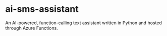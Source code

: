 # ai-sms-assistant
An AI-powered, function-calling text assistant written in Python and hosted through Azure Functions. 
